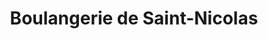 ---
title: "Boulangerie de Saint-Nicolas"
url: /le-havre/boulangerie-de-saint-nicolas/
shop: Bäckerei
---